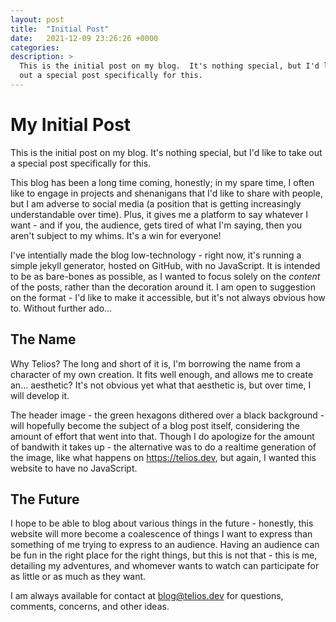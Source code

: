 ```yaml
---
layout: post
title:  "Initial Post"
date:   2021-12-09 23:26:26 +0000
categories:
description: >
  This is the initial post on my blog.  It's nothing special, but I'd like to take
  out a special post specifically for this.
---
```


# My Initial Post

This is the initial post on my blog.  It's nothing special, but I'd like to take
out a special post specifically for this.

This blog has been a long time coming, honestly; in my spare time, I often like
to engage in projects and shenanigans that I'd like to share with people, but I
am adverse to social media (a position that is getting increasingly
understandable over time).  Plus, it gives me a platform to say whatever I want -
and if you, the audience, gets tired of what I'm saying, then you aren't
subject to my whims.  It's a win for everyone!

I've intentially made the blog low-technology - right now, it's running a simple
jekyll generator, hosted on GitHub, with no JavaScript.  It is intended to be
as bare-bones as possible, as I wanted to focus solely on the _content_ of the
posts, rather than the decoration around it.  I am open to suggestion on the
format - I'd like to make it accessible, but it's not always obvious how to.
Without further ado...

## The Name

Why Telios?  The long and short of it is, I'm borrowing the name from a
character of my own creation.  It fits well enough, and allows me to create an...
aesthetic? It's not obvious yet what that aesthetic is, but over time, I will
develop it.

The header image - the green hexagons dithered over a black background - will
hopefully become the subject of a blog post itself, considering the amount of
effort that went into that.  Though I do apologize for the amount of bandwith
it takes up - the alternative was to do a realtime generation of the image, like
what happens on <https://telios.dev>, but again, I wanted this website to have
no JavaScript.

## The Future

I hope to be able to blog about various things in the future - honestly, this
website will more become a coalescence of things I want to express than
something of me trying to express to an audience.  Having an audience can be
fun in the right place for the right things, but this is not that - this is me,
detailing my adventures, and whomever wants to watch can participate for as
little or as much as they want.

I am always available for contact at [blog@telios.dev][bat] for questions,
comments, concerns, and other ideas.


[bat]: mailto:blog@telios.dev
